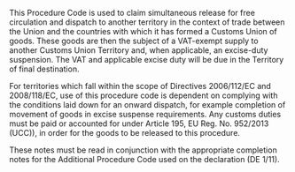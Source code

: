This Procedure Code is used to claim simultaneous release for free circulation and dispatch to another territory in the context of trade between the Union and the countries with which it has formed a Customs Union of goods. These goods are then the subject of a VAT-exempt supply to another Customs Union Territory and, when applicable, an excise-duty suspension. The VAT and applicable excise duty will be due in the Territory of final destination.

For territories which fall within the scope of Directives 2006/112/EC and 2008/118/EC, use of this procedure code is dependent on complying with the conditions laid down for an onward dispatch, for example completion of movement of goods in excise suspense requirements. Any customs duties must be paid or accounted for under Article 195, EU Reg. No. 952/2013 (UCC)), in order for the goods to be released to this procedure.

These notes must be read in conjunction with the appropriate completion notes for the Additional Procedure Code used on the declaration (DE 1/11).
